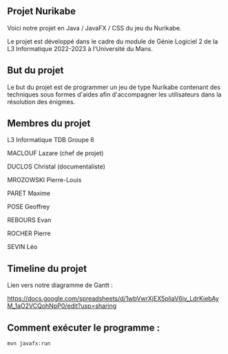 ## Projet Nurikabe
Voici notre projet en Java / JavaFX / CSS du jeu du Nurikabe.

Le projet est développé dans le cadre du module de Génie Logiciel 2 de la L3 Informatique 2022-2023 à l'Université du Mans.

## But du projet
Le but du projet est de programmer un jeu de type Nurikabe contenant des techniques sous formes d'aides afin d'accompagner les utilisateurs dans la résolution des énigmes.

## Membres du projet
L3 Informatique TDB Groupe 6

MACLOUF Lazare (chef de projet)

DUCLOS Christal (documentaliste)

MROZOWSKI Pierre-Louis

PARET Maxime

POSE Geoffrey

REBOURS Evan

ROCHER Pierre

SEVIN Léo

## Timeline du projet

Lien vers notre diagramme de Gantt :

https://docs.google.com/spreadsheets/d/1wbVwrXjEX5pliaV6iv_LdrKiebAyM_1aO2VCQohNpP0/edit?usp=sharing

## Comment exécuter le programme :
`mvn javafx:run`
